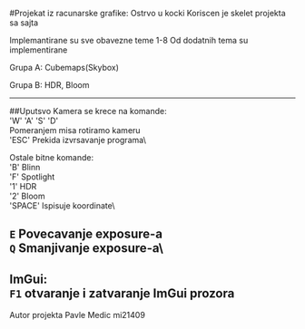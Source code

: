 
#Projekat iz racunarske grafike: Ostrvo u kocki
Koriscen je skelet projekta sa sajta

Implemantirane su sve obavezne teme 1-8
Od dodatnih tema su implementirane

Grupa A:
Cubemaps(Skybox)

Grupa B:
HDR, Bloom

---
##Uputsvo
Kamera se krece na komande:\
'W' 'A' 'S' 'D'\
Pomeranjem misa rotiramo kameru\
'ESC' Prekida izvrsavanje programa\

Ostale bitne komande:\
'B' Blinn\
'F' Spotlight\
'1' HDR\
'2' Bloom\
'SPACE' Ispisuje koordinate\

`E` Povecavanje exposure-a\
`Q` Smanjivanje exposure-a\
---
ImGui:\
`F1` otvaranje i zatvaranje ImGui prozora 
---
Autor projekta Pavle Medic mi21409
